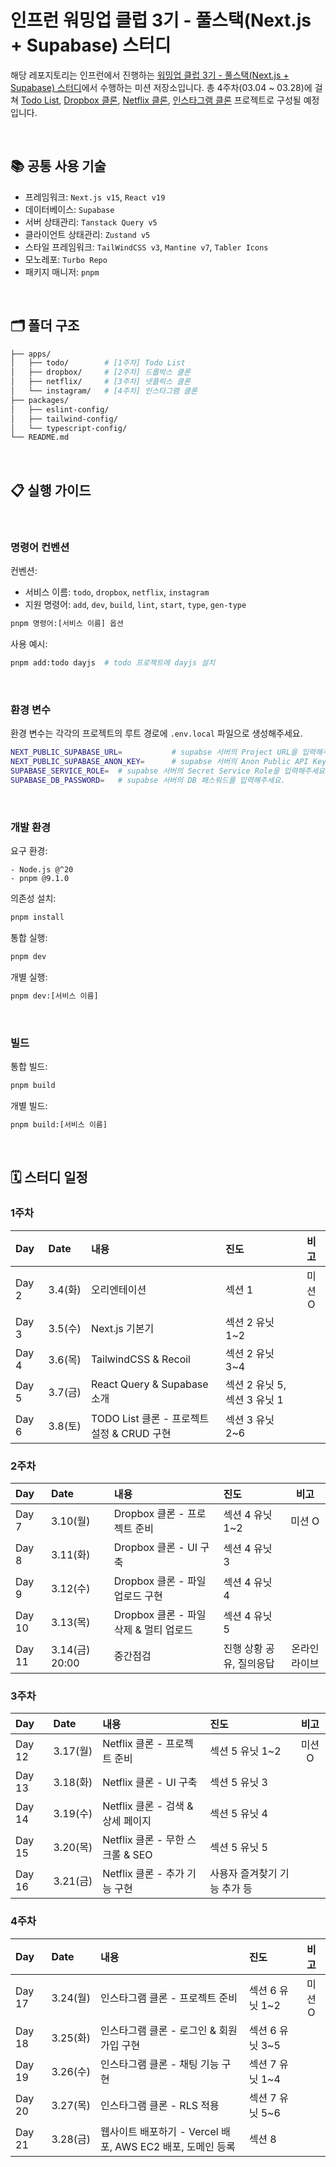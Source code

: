 # 인프런 워밍업 클럽 3기 - 풀스택(Next.js + Supabase) 스터디

해당 레포지토리는 인프런에서 진행하는 [워밍업 클럽 3기 - 풀스택(Next.js + Supabase) 스터디](https://www.inflearn.com/course/offline/warmup-club-3-fs)에서 수행하는 미션 저장소입니다. 총 4주차(03.04 ~ 03.28)에 걸쳐 [Todo List](/apps/todo), [Dropbox 클론](/apps/dropbox), [Netflix 클론](/apps/netflix), [인스타그램 클론](/apps/instagram) 프로젝트로 구성될 예정입니다.

<br />

## 📚 공통 사용 기술

- 프레임워크: `Next.js v15`, `React v19`
- 데이터베이스: `Supabase`
- 서버 상태관리: `Tanstack Query v5`
- 클라이언트 상태관리: `Zustand v5`
- 스타일 프레임워크: `TailWindCSS v3`, `Mantine v7`, `Tabler Icons`
- 모노레포: `Turbo Repo`
- 패키지 매니저: `pnpm`

<br />

## 🗂️ 폴더 구조

```bash
├── apps/
│   ├── todo/        # [1주차] Todo List
│   ├── dropbox/     # [2주차] 드롭박스 클론
│   ├── netflix/     # [3주차] 넷플릭스 클론
│   └── instagram/   # [4주차] 인스타그램 클론
├── packages/
│   ├── eslint-config/
│   ├── tailwind-config/
│   └── typescript-config/
└── README.md
```

<br />

## 📋 실행 가이드

<br />

### 명령어 컨벤션

컨벤션:

- 서비스 이름: `todo`, `dropbox`, `netflix`, `instagram`
- 지원 명령어: `add`, `dev`, `build`, `lint`, `start`, `type`, `gen-type`

```bash
pnpm 명령어:[서비스 이름] 옵션
```

사용 예시:

```bash
pnpm add:todo dayjs  # todo 프로젝트에 dayjs 설치
```

<br />

### 환경 변수

환경 변수는 각각의 프로젝트의 루트 경로에 `.env.local` 파일으로 생성해주세요.

```bash
NEXT_PUBLIC_SUPABASE_URL=           # supabse 서버의 Project URL을 입력해주세요.
NEXT_PUBLIC_SUPABASE_ANON_KEY=      # supabse 서버의 Anon Public API Key를 입력해주세요.
SUPABASE_SERVICE_ROLE=  # supabse 서버의 Secret Service Role을 입력해주세요.
SUPABASE_DB_PASSWORD=   # supabse 서버의 DB 패스워드를 입력해주세요.
```

<br />

### 개발 환경

요구 환경:

```text
- Node.js @^20
- pnpm @9.1.0
```

의존성 설치:

```bash
pnpm install
```

통합 실행:

```bash
pnpm dev
```

개별 실행:

```bash
pnpm dev:[서비스 이름]
```

<br />

### 빌드

통합 빌드:

```bash
pnpm build
```

개별 빌드:

```bash
pnpm build:[서비스 이름]
```

<br />

## 🗓️ 스터디 일정

### 1주차

| Day | Date | 내용 | 진도 | 비고 |
| :-- | :-- | :-- | :-- | :-: |
| Day 2 | 3.4(화) | 오리엔테이션 | 섹션 1 | 미션 O |
| Day 3 | 3.5(수) | Next.js 기본기 | 섹션 2 유닛 1\~2 |  |
| Day 4 | 3.6(목) | TailwindCSS & Recoil | 섹션 2 유닛 3\~4 |  |
| Day 5 | 3.7(금) | React Query & Supabase 소개 | 섹션 2 유닛 5, 섹션 3 유닛 1 |  |
| Day 6 | 3.8(토) | TODO List 클론 - 프로젝트 설정 & CRUD 구현 | 섹션 3 유닛 2\~6 |  |

### 2주차

| Day | Date | 내용 | 진도 | 비고 |
| :-- | :-- | :-- | :-- | :-: |
| Day 7 | 3.10(월) | Dropbox 클론 - 프로젝트 준비 | 섹션 4 유닛 1\~2 | 미션 O |
| Day 8 | 3.11(화) | Dropbox 클론 - UI 구축 | 섹션 4 유닛 3 |  |
| Day 9 | 3.12(수) | Dropbox 클론 - 파일 업로드 구현 | 섹션 4 유닛 4 |  |
| Day 10 | 3.13(목) | Dropbox 클론 - 파일 삭제 & 멀티 업로드 | 섹션 4 유닛 5 |  |
| Day 11 | 3.14(금) 20:00 | 중간점검 | 진행 상황 공유, 질의응답 | 온라인 라이브 |

### 3주차

| Day    | Date     | 내용                              | 진도                         |  비고  |
| :----- | :------- | :-------------------------------- | :--------------------------- | :----: |
| Day 12 | 3.17(월) | Netflix 클론 - 프로젝트 준비      | 섹션 5 유닛 1\~2             | 미션 O |
| Day 13 | 3.18(화) | Netflix 클론 - UI 구축            | 섹션 5 유닛 3                |        |
| Day 14 | 3.19(수) | Netflix 클론 - 검색 & 상세 페이지 | 섹션 5 유닛 4                |        |
| Day 15 | 3.20(목) | Netflix 클론 - 무한 스크롤 & SEO  | 섹션 5 유닛 5                |        |
| Day 16 | 3.21(금) | Netflix 클론 - 추가 기능 구현     | 사용자 즐겨찾기 기능 추가 등 |        |

### 4주차

| Day | Date | 내용 | 진도 | 비고 |
| :-- | :-- | :-- | :-- | :-: |
| Day 17 | 3.24(월) | 인스타그램 클론 - 프로젝트 준비 | 섹션 6 유닛 1\~2 | 미션 O |
| Day 18 | 3.25(화) | 인스타그램 클론 - 로그인 & 회원가입 구현 | 섹션 6 유닛 3\~5 |  |
| Day 19 | 3.26(수) | 인스타그램 클론 - 채팅 기능 구현 | 섹션 7 유닛 1\~4 |  |
| Day 20 | 3.27(목) | 인스타그램 클론 - RLS 적용 | 섹션 7 유닛 5\~6 |  |
| Day 21 | 3.28(금) | 웹사이트 배포하기 - Vercel 배포, AWS EC2 배포, 도메인 등록 | 섹션 8 |  |

<br />
